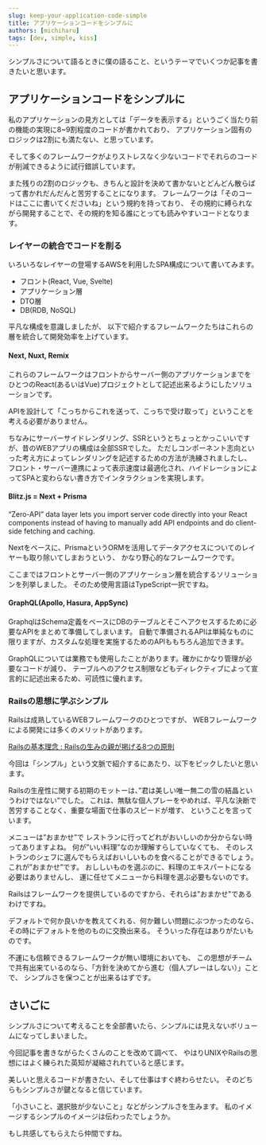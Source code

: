 ```yaml
---
slug: keep-your-application-code-simple
title: アプリケーションコードをシンプルに
authors: [michiharu]
tags: [dev, simple, kiss]
---
```


シンプルさについて語るときに僕の語ること、というテーマでいくつか記事を書きたいと思います。

## アプリケーションコードをシンプルに

私のアプリケーションの見方としては「データを表示する」というごく当たり前の機能の実現に8~9割程度のコードが書かれており、
アプリケーション固有のロジックは2割にも満たない、と思っています。

そして多くのフレームワークがよりストレスなく少ないコードでそれらのコードが削減できるように試行錯誤しています。

また残りの2割のロジックも、きちんと設計を決めて書かないとどんどん散らばって書かれだんだんと苦労することになります。
フレームワークは「そのコードはここに書いてくださいね」という規約を持っており、
その規約に縛られながら開発することで、その規約を知る誰にとっても読みやすいコードとなります。


### レイヤーの統合でコードを削る

いろいろなレイヤーの登場するAWSを利用したSPA構成について書いてみます。

- フロント(React, Vue, Svelte)
- アプリケーション層
- DTO層
- DB(RDB, NoSQL)

平凡な構成を意識しましたが、
以下で紹介するフレームワークたちはこれらの層を統合して開発効率を上げています。

#### Next, Nuxt, Remix

これらのフレームワークはフロントからサーバー側のアプリケーションまでを
ひとつのReact(あるいはVue)プロジェクトとして記述出来るようにしたソリューションです。

APIを設計して「こっちからこれを送って、こっちで受け取って」ということを考える必要がありません。

ちなみにサーバーサイドレンダリング、SSRというとちょっとかっこいいですが、昔のWEBアプリの構成は全部SSRでした。
ただしコンポーネント志向といった考え方によってレンダリングを記述するための方法が洗練されましたし、
フロント・サーバー連携によって表示速度は最適化され、ハイドレーションによってSPAと変わらない書き方でインタラクションを実現します。

#### Blitz.js = Next + Prisma

>
“Zero-API” data layer lets you import server code directly into your React components
instead of having to manually add API endpoints and do client-side fetching and caching.

Nextをベースに、PrismaというORMを活用してデータアクセスについてのレイヤーも取り除いてしまおうという、
かなり野心的なフレームワークです。

ここまではフロントとサーバー側のアプリケーション層を統合するソリューションを列挙しました。
そのため使用言語はTypeScript一択ですね。

#### GraphQL(Apollo, Hasura, AppSync)

GraphqlはSchema定義をベースにDBのテーブルとそこへアクセスするために必要なAPIをまとめて準備してしまいます。
自動で準備されるAPIは単純なものに限りますが、カスタムな処理を実施するためのAPIももちろん追加できます。

GraphQLについては業務でも使用したことがあります。確かにかなり管理が必要なコードが減り、
テーブルへのアクセス制限などもディレクティブによって宣言的に記述出来るため、可読性に優れます。

### Railsの思想に学ぶシンプル 

Railsは成熟しているWEBフレームワークのひとつですが、
WEBフレームワークによる開発には多くのメリットがあります。

[Railsの基本理念 : Railsの生みの親が掲げる8つの原則](https://postd.cc/rails-doctrine/#omakase)

今回は「シンプル」という文脈で紹介するにあたり、以下をピックしたいと思います。

>
Railsの生産性に関する初期のモットーは、”君は美しい唯一無二の雪の結晶というわけではない”でした。
これは、無駄な個人プレーをやめれば、平凡な決断で苦労することなく、重要な場面で仕事のスピードが増す、
ということを言っています。

>
メニューは”おまかせ”で
レストランに行ってどれがおいしいのか分からない時ってありますよね。
何が”いい料理”なのか理解すらしていなくても、
そのレストランのシェフに選んでもらえばおいしいものを食べることができるでしょう。
これが”おまかせ”です。
おししいものを選ぶのに、料理のエキスパートになる必要はありませんし、
運に任せてメニューから料理を選ぶ必要もないのです。

Railsはフレームワークを提供しているのですから、それらは"おまかせ"であるわけですね。

デフォルトで何か良いかを教えてくれる、何か難しい問題にぶつかったのなら、その時にデフォルトを他のものに交換出来る。
そういった存在はありがたいものです。

不運にも信頼できるフレームワークが無い環境においても、
この思想がチームで共有出来ているのなら、「方針を決めてから進む（個人プレーはしない）」ことで、
シンプルさを保つことが出来るはずです。

## さいごに

シンプルさについて考えることを全部書いたら、シンプルには見えないボリュームになってしまいました。

今回記事を書きながらたくさんのことを改めて調べて、
やはりUNIXやRailsの思想にはよく練られた英知が凝縮されれていると感じます。

美しいと思えるコードが書きたい、そして仕事はすぐ終わらせたい。
そのどちらもシンプルさが鍵となると信じています。

「小さいこと、選択肢が少ないこと」などがシンプルさを生みます。
私のイメージするシンプルのイメージは伝わったでしょうか。

もし共感してもらえたら仲間ですね。

[SQL直書き派ですがURL]: https://jp.quora.com/SQL%E7%9B%B4%E6%9B%B8%E3%81%8D%E6%B4%BE%E3%81%A7%E3%81%99%E3%81%8C-%E3%83%95%E3%83%AC%E3%83%BC%E3%83%A0%E3%83%AF%E3%83%BC%E3%82%AF%E5%85%A8%E7%9B%9B%E3%81%A7SQL%E7%9B%B4%E6%9B%B8%E3%81%8D%E3%81%97%E3%81%A6%E3%81%84
[ベテランエンジニアはURL]: https://jp.quora.com/%E3%83%99%E3%83%86%E3%83%A9%E3%83%B3%E3%82%A8%E3%83%B3%E3%82%B8%E3%83%8B%E3%82%A2%E3%81%AF-%E5%AE%9F%E8%A1%8C%E3%81%95%E3%82%8C%E3%82%8BSQL%E3%81%8C%E3%83%96%E3%83%A9%E3%83%83%E3%82%AF%E3%83%9C%E3%83%83%E3%82%AF
